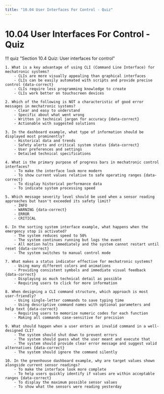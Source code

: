 ```yaml
---
title: "10.04 User Interfaces For Control - Quiz"
---
```


# 10.04 User Interfaces For Control - Quiz

!!! quiz "Section 10.4 Quiz: User interfaces for control"

    1. What is a key advantage of using CLI (Command Line Interface) for mechatronic systems?
        - CLIs are more visually appealing than graphical interfaces
        - CLIs can be easily automated with scripts and provide precise control {data-correct}
        - CLIs require less programming knowledge to create
        - CLIs work better on touchscreen devices

    2. Which of the following is NOT a characteristic of good error messages in mechatronic systems?
        - Clear and easy to understand
        - Specific about what went wrong
        - Written in technical jargon for accuracy {data-correct}
        - Actionable with suggested solutions

    3. In the dashboard example, what type of information should be displayed most prominently?
        - Historical data and trends
        - Safety alerts and critical system status {data-correct}
        - User preferences and settings
        - Detailed technical specifications

    4. What is the primary purpose of progress bars in mechatronic control interfaces?
        - To make the interface look more modern
        - To show current values relative to safe operating ranges {data-correct}
        - To display historical performance data
        - To indicate system processing speed

    5. Which message severity level should be used when a sensor reading approaches but hasn't exceeded its safety limit?
        - INFO
        - WARNING {data-correct}
        - ERROR
        - CRITICAL

    6. In the sorting system interface example, what happens when the emergency stop is activated?
        - The system reduces speed to 50%
        - The system continues running but logs the event
        - All motion halts immediately and the system cannot restart until reset {data-correct}
        - The system switches to manual control mode

    7. What makes a status indicator effective for mechatronic systems?
        - Using many different colors and animations
        - Providing consistent symbols and immediate visual feedback {data-correct}
        - Displaying as much technical detail as possible
        - Requiring users to click for more information

    8. When designing a CLI command structure, which approach is most user-friendly?
        - Using single-letter commands to save typing time
        - Using descriptive command names with optional parameters and help text {data-correct}
        - Requiring users to memorize numeric codes for each function
        - Making all commands case-sensitive for precision

    9. What should happen when a user enters an invalid command in a well-designed CLI?
        - The system should shut down to prevent errors
        - The system should guess what the user meant and execute that
        - The system should provide clear error message and suggest valid alternatives {data-correct}
        - The system should ignore the command silently

    10. In the greenhouse dashboard example, why are target values shown alongside current sensor readings?
        - To make the interface look more complete
        - To help users quickly identify if values are within acceptable ranges {data-correct}
        - To display the maximum possible sensor values
        - To show what the sensors were reading yesterday
